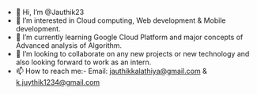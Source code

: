 - 👋 Hi, I’m @Jauthik23
- 👀 I’m interested in Cloud computing, Web development & Mobile development.
- 🌱 I’m currently learning Google Cloud Platform and major concepts of Advanced analysis of Algorithm.
- 💞️ I’m looking to collaborate on any new projects or new technology and also looking forward to work as an intern.
- 📫 How to reach me:- Email: jauthikkalathiya@gmail.com & k.juythik1234@gmail.com

<!---
Jauthik23/Jauthik23 is a ✨ special ✨ repository because its `README.md` (this file) appears on your GitHub profile.
You can click the Preview link to take a look at your changes.
--->
